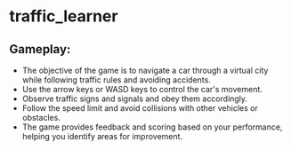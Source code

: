 # traffic_learner

## Gameplay:

- The objective of the game is to navigate a car through a virtual city while following traffic rules and avoiding accidents.
- Use the arrow keys or WASD keys to control the car's movement.
- Observe traffic signs and signals and obey them accordingly.
- Follow the speed limit and avoid collisions with other vehicles or obstacles.
- The game provides feedback and scoring based on your performance, helping you identify areas for improvement.
